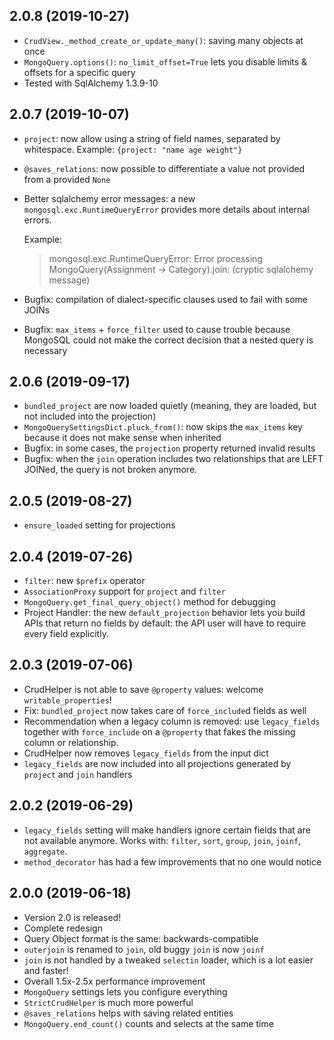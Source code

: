 ## 2.0.8 (2019-10-27)
* `CrudView._method_create_or_update_many()`: saving many objects at once
* `MongoQuery.options()`: `no_limit_offset=True` lets you disable limits & offsets for a specific query
* Tested with SqlAlchemy 1.3.9-10

## 2.0.7 (2019-10-07)
* `project`: now allow using a string of field names, separated by whitespace. Example: `{project: "name age weight"}`
* `@saves_relations`: now possible to differentiate a value not provided from a provided `None`
* Better sqlalchemy error messages: a new `mongosql.exc.RuntimeQueryError` provides more details about internal errors. 
    
    Example:
    > mongosql.exc.RuntimeQueryError: Error processing MongoQuery(Assignment -> Category).join: (cryptic sqlalchemy message)
* Bugfix: compilation of dialect-specific clauses used to fail with some JOINs
* Bugfix: `max_items` + `force_filter` used to cause trouble because MongoSQL could not make the correct decision 
    that a nested query is necessary

## 2.0.6 (2019-09-17)
* `bundled_project` are now loaded quietly (meaning, they are loaded, but not included into the projection)
* `MongoQuerySettingsDict.pluck_from()`: now skips the `max_items` key because it does not make sense when inherited
* Bugfix: in some cases, the `projection` property returned invalid results
* Bugfix: when the `join` operation includes two relationships that are LEFT JOINed, the query is not broken anymore.

## 2.0.5 (2019-08-27)
* `ensure_loaded` setting for projections

## 2.0.4 (2019-07-26)
* `filter`: new `$prefix` operator
* `AssociationProxy` support for `project` and `filter`
* `MongoQuery.get_final_query_object()` method for debugging
* Project Handler: the new `default_projection` behavior lets you build APIs that return no fields by default:
    the API user will have to require every field explicitly.

## 2.0.3 (2019-07-06)
* CrudHelper is not able to save `@property` values: welcome `writable_properties`!
* Fix: `bundled_project` now takes care of `force_include`d fields as well
* Recommendation when a legacy column is removed: use `legacy_fields` together with `force_include` 
    on a `@property` that fakes the missing column or relationship.
* CrudHelper now removes `legacy_fields` from the input dict
* `legacy_fields` are now included into all projections generated by `project` and `join` handlers

## 2.0.2 (2019-06-29)
* `legacy_fields` setting will make handlers ignore certain fields that are not available anymore.
    Works with: `filter`, `sort`, `group`, `join`, `joinf`, `aggregate`.
* `method_decorator` has had a few improvements that no one would notice

## 2.0.0 (2019-06-18)
* Version 2.0 is released!
* Complete redesign
* Query Object format is the same: backwards-compatible
* `outerjoin` is renamed to `join`, old buggy `join` is now `joinf`
* `join` is not handled by a tweaked `selectin` loader, which is a lot easier and faster!
* Overall 1.5x-2.5x performance improvement
* `MongoQuery` settings lets you configure everything
* `StrictCrudHelper` is much more powerful
* `@saves_relations` helps with saving related entities
* `MongoQuery.end_count()` counts and selects at the same time
